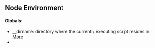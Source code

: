 ## Node Environment

#### Globals:

- __dirname: directory where the currently executing script resides in. [More](https://nodejs.org/docs/latest/api/globals.html#globals_dirname)
-
